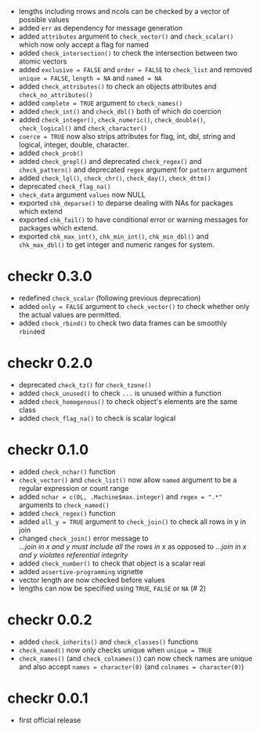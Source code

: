 - lengths including nrows and ncols can be checked by a vector of possible values
- added `err` as dependency for message generation
- added `attributes` argument to `check_vector()` and `check_scalar()` which now only accept a flag for named
- added `check_intersection()` to check the intersection between two atomic vectors
- added `exclusive = FALSE` and `order = FALSE` to `check_list` and removed
`unique = FALSE`, `length = NA` and `named = NA`
- added `check_attributes()` to check an objects attributes and `check_no_attributes()`
- added `complete = TRUE` argument to `check_names()`
- added `check_int()` and `check_dbl()` both of which do coercion
- added `check_integer()`, `check_numeric()`, `check_double()`, `check_logical()` and `check_character()`
- `coerce = TRUE` now also strips attributes for flag, int, dbl, string and logical, integer, double, character.
- added `check_prob()`
- added `check_grepl()` and deprecated `check_regex()` and `check_pattern()`
and deprecated `regex` argument for `pattern` argument
- added `check_lgl()`, `check_chr()`, `check_day()`, `check_dttm()`
- deprecated `check_flag_na()`
- `check_data` argument `values` now NULL
- exported `chk_deparse()` to deparse dealing with NAs for packages which extend
- exported `chk_fail()` to have conditional error or warning messages for packages which extend.
- exported `chk_max_int()`, `chk_min_int()`, `chk_min_dbl()` and `chk_max_dbl()` to
get integer and numeric ranges for system.

# checkr 0.3.0

- redefined `check_scalar` (following previous deprecation)
- added `only = FALSE` argument to `check_vector()` to check whether 
only the actual values are permitted.
- added `check_rbind()` to check two data frames can be smoothly `rbind`ed

# checkr 0.2.0

- deprecated `check_tz()` for `check_tzone()`
- added `check_unused()` to check `...` is unused within a function
- added `check_homogenous()` to check object's elements are the same class
- added `check_flag_na()` to check is scalar logical

# checkr 0.1.0

- added `check_nchar()` function
- `check_vector()` and `check_list()` now allow `named` argument to be a regular expression or count range
- added `nchar = c(0L, .Machine$max.integer)` and `regex = ".*"` arguments to `check_named()`
- added `check_regex()` function
- added `all_y = TRUE` argument to `check_join()` to check all rows in y in join
- changed `check_join()` error message to  
    *...join in x and y must include all the rows in x* as opposed to
    *...join in x and y violates referential integrity*
- added `check_number()` to check that object is a scalar real
- added `assertive-programming` vignette
- vector length are now checked before values
- lengths can now be specified using `TRUE`, `FALSE` or `NA` (# 2)

# checkr 0.0.2

- added `check_inherits()` and `check_classes()` functions
- `check_named()` now only checks unique when `unique = TRUE`
- `check_names()` (and `check_colnames()`) can now check names are unique and 
also accept `names = character(0)` (and `colnames = character(0)`)

# checkr 0.0.1

- first official release

